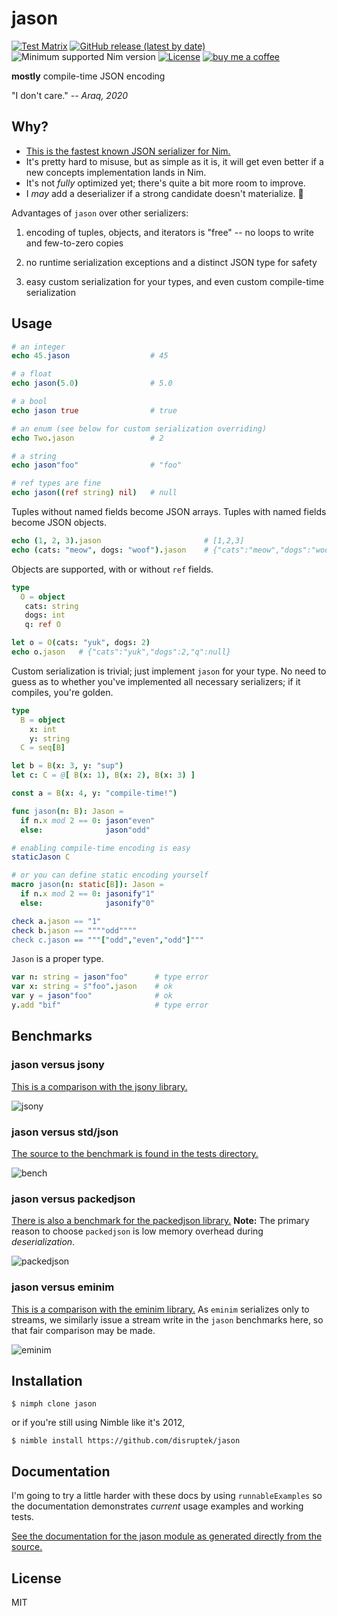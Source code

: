 # jason

[![Test Matrix](https://github.com/disruptek/jason/workflows/CI/badge.svg)](https://github.com/disruptek/jason/actions?query=workflow%3ACI)
[![GitHub release (latest by date)](https://img.shields.io/github/v/release/disruptek/jason?style=flat)](https://github.com/disruptek/jason/releases/latest)
![Minimum supported Nim version](https://img.shields.io/badge/nim-1.4.0%2B-informational?style=flat&logo=nim)
[![License](https://img.shields.io/github/license/disruptek/jason?style=flat)](#license)
[![buy me a coffee](https://img.shields.io/badge/donate-buy%20me%20a%20coffee-orange.svg)](https://www.buymeacoffee.com/disruptek)

**mostly** compile-time JSON encoding

"I don't care." -- _Araq, 2020_

## Why?

- [This is the fastest known JSON serializer for Nim.](https://github.com/disruptek/jason#benchmarks)
- It's pretty hard to misuse, but as simple as it is, it will get even better if a new concepts implementation lands in Nim.
- It's not *fully* optimized yet; there's quite a bit more room to improve.
- I *may* add a deserializer if a strong candidate doesn't materialize.  🤔

Advantages of `jason` over other serializers:

1. encoding of tuples, objects, and iterators is "free" -- no loops to write
and few-to-zero copies

1. no runtime serialization exceptions and a distinct JSON type for safety

1. easy custom serialization for your types, and even custom compile-time
serialization

## Usage

```nim
# an integer
echo 45.jason                  # 45

# a float
echo jason(5.0)                # 5.0

# a bool
echo jason true                # true

# an enum (see below for custom serialization overriding)
echo Two.jason                 # 2

# a string
echo jason"foo"                # "foo"

# ref types are fine
echo jason((ref string) nil)   # null
```

Tuples without named fields become JSON arrays.  Tuples with named fields
become JSON objects.

```nim
echo (1, 2, 3).jason                       # [1,2,3]
echo (cats: "meow", dogs: "woof").jason    # {"cats":"meow","dogs":"woof"}
```

Objects are supported, with or without `ref` fields.

```nim
type
  O = object
   cats: string
   dogs: int
   q: ref O

let o = O(cats: "yuk", dogs: 2)
echo o.jason   # {"cats":"yuk","dogs":2,"q":null}
```

Custom serialization is trivial; just implement `jason` for your type.  No
need to guess as to whether you've implemented all necessary serializers;
if it compiles, you're golden.

```nim
type
  B = object
    x: int
    y: string
  C = seq[B]

let b = B(x: 3, y: "sup")
let c: C = @[ B(x: 1), B(x: 2), B(x: 3) ]

const a = B(x: 4, y: "compile-time!")

func jason(n: B): Jason =
  if n.x mod 2 == 0: jason"even"
  else:              jason"odd"

# enabling compile-time encoding is easy
staticJason C

# or you can define static encoding yourself
macro jason(n: static[B]): Jason =
  if n.x mod 2 == 0: jasonify"1"
  else:              jasonify"0"

check a.jason == "1"
check b.jason == """"odd""""
check c.jason == """["odd","even","odd"]"""
```

`Jason` is a proper type.

```nim
var n: string = jason"foo"      # type error
var x: string = $"foo".jason    # ok
var y = jason"foo"              # ok
y.add "bif"                     # type error
```

## Benchmarks

### jason versus jsony

[This is a comparison with the jsony
library.](https://github.com/disruptek/jason/blob/master/tests/sonny.nim)

![jsony](docs/jsony.svg "jsony")

### jason versus std/json

[The source to the benchmark is found in the tests
directory.](https://github.com/disruptek/jason/blob/master/tests/bench.nim)

![bench](docs/bench.svg "bench")

### jason versus packedjson

[There is also a benchmark for the packedjson
library.](https://github.com/disruptek/jason/blob/master/tests/packed.nim)
**Note:** The primary reason to choose `packedjson` is low memory overhead
during *deserialization*.

![packedjson](docs/packed.svg "packedjson")

### jason versus eminim

[This is a comparison with the eminim
library.](https://github.com/disruptek/jason/blob/master/tests/emi.nim) As
`eminim` serializes only to streams, we similarly issue a stream write in the
`jason` benchmarks here, so that fair comparison may be made.

![eminim](docs/eminim.svg "eminim")

## Installation

```
$ nimph clone jason
```
or if you're still using Nimble like it's 2012,
```
$ nimble install https://github.com/disruptek/jason
```

## Documentation

I'm going to try a little harder with these docs by using `runnableExamples`
so the documentation demonstrates _current_ usage examples and working tests.

[See the documentation for the jason module as generated directly from the
source.](https://disruptek.github.io/jason/jason.html)

## License
MIT
